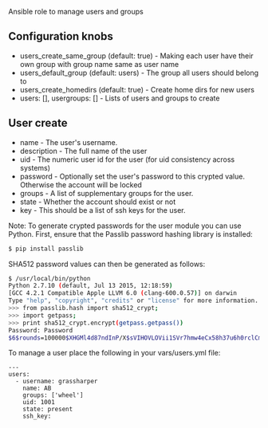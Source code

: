 Ansible role to manage users and groups

## Configuration knobs

* users_create_same_group (default: true) - Making each user have their own group with group name same as user name
* users_default_group (default: users) - The group all users should belong to
* users_create_homedirs (default: true) - Create home dirs for new users
* users: [], usergroups: [] - Lists of users and groups to create

## User create

* name - The user's username.
* description - The full name of the user
* uid - The numeric user id for the user (for uid consistency across systems)
* password - Optionally set the user's password to this crypted value. Otherwise the account will be locked
* groups - A list of supplementary groups for the user.
* state - Whether the account should exist or not
* key - This should be a list of ssh keys for the user.

Note: To generate crypted passwords for the user module you can use Python. First, ensure that the Passlib password hashing library is installed:
```bash
$ pip install passlib
```
SHA512 password values can then be generated as follows:

```bash
$ /usr/local/bin/python
Python 2.7.10 (default, Jul 13 2015, 12:18:59) 
[GCC 4.2.1 Compatible Apple LLVM 6.0 (clang-600.0.57)] on darwin
Type "help", "copyright", "credits" or "license" for more information.
>>> from passlib.hash import sha512_crypt;
>>> import getpass;
>>> print sha512_crypt.encrypt(getpass.getpass())
Password: Password 
$6$rounds=100000$XHGMl4d87ndInP/X$sVIHOVLOVii1SVr7hmw4eCx58h37u6h0rclCm6BbD8pk/wo5rbm7NLkZrJ4Ou8tirinP7t6zJEM/YVFQH7ayY.
```


To manage a user place the following in your vars/users.yml file:

    ---
    users:
      - username: grassharper
        name: AB
        groups: ['wheel']
        uid: 1001
        state: present
        ssh_key:

